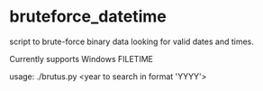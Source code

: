 # bruteforce_datetime

script to brute-force binary data looking for valid dates and times.

Currently supports Windows FILETIME

usage: ./brutus.py <filename> <year to search in format 'YYYY'>